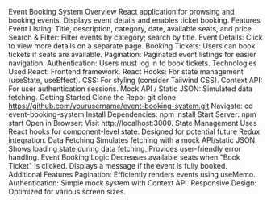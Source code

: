 Event Booking System
Overview
React application for browsing and booking events.
Displays event details and enables ticket booking.
Features
Event Listing: Title, description, category, date, available seats, and price.
Search & Filter: Filter events by category; search by title.
Event Details: Click to view more details on a separate page.
Booking Tickets: Users can book tickets if seats are available.
Pagination: Paginated event listings for easier navigation.
Authentication: Users must log in to book tickets.
Technologies Used
React: Frontend framework.
React Hooks: For state management (useState, useEffect).
CSS: For styling (consider Tailwind CSS).
Context API: For user authentication sessions.
Mock API / Static JSON: Simulated data fetching.
Getting Started
Clone the Repo: git clone https://github.com/yourusername/event-booking-system.git
Navigate: cd event-booking-system
Install Dependencies: npm install
Start Server: npm start
Open in Browser: Visit http://localhost:3000.
State Management
Uses React hooks for component-level state.
Designed for potential future Redux integration.
Data Fetching
Simulates fetching with a mock API/static JSON.
Shows loading state during data fetching.
Provides user-friendly error handling.
Event Booking Logic
Decreases available seats when "Book Ticket" is clicked.
Displays a message if the event is fully booked.
Additional Features
Pagination: Efficiently renders events using useMemo.
Authentication: Simple mock system with Context API.
Responsive Design: Optimized for various screen sizes.
